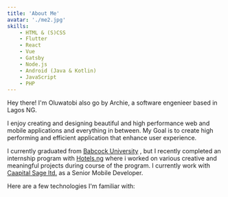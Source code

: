 ```yaml
---
title: 'About Me'
avatar: './me2.jpg'
skills:
    - HTML & (S)CSS
    - Flutter
    - React
    - Vue
    - Gatsby
    - Node.js
    - Android (Java & Kotlin)
    - JavaScript
    - PHP
---
```


Hey there! I'm Oluwatobi also go by Archie, a software engenieer based in Lagos NG.

I enjoy creating and designing beautiful and high performance web and mobile applications and everything in between. My Goal is to create high performing and efficient application that enhance user experience.

I currently graduated from [Babcock University](https://www.babcock.edu.ng) , but I recently completed an internship program with [Hotels.ng](https://hngi7.hng.tech/) where i worked on various creative and meaningful projects during course of the program. I currently work with [Caapital Sage ltd.](https://capitalsage.ng/) as a Senior Mobile Developer.

Here are a few technologies I'm familiar with:
